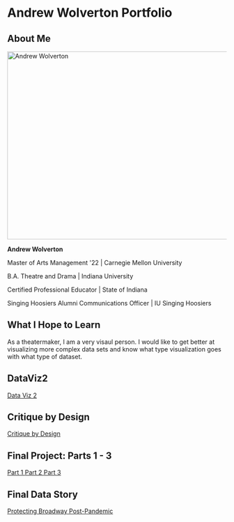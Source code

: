 # Andrew Wolverton Portfolio

## About Me
<img src="https://images.squarespace-cdn.com/content/v1/51d98be2e4b05a25fc200cbc/e4160e6a-9ff1-49ed-90e5-118d96b4a742/andrewheadshot.jpg" alt="Andrew Wolverton" width="576" height="432">

**Andrew Wolverton**



Master of Arts Management '22 | Carnegie Mellon University

B.A. Theatre and Drama | Indiana University

Certified Professional Educator | State of Indiana

Singing Hoosiers Alumni Communications Officer | IU Singing Hoosiers 

## What I Hope to Learn
As a theatermaker, I am a very visaul person. I would like to get better at visualizing more complex data sets and know what type visualization goes with what type of dataset.

<div class="flourish-embed flourish-chart" data-src="visualisation/8529820"><script src="https://public.flourish.studio/resources/embed.js"></script></div>

## DataViz2
<a href="https://anwolver.github.io/portfolio/dataviz2" title="DataViz2"> Data Viz 2 </a>

## Critique by Design
<a href="https://anwolver.github.io/portfolio/critiquebydesign" title="Critique by Design"> Critique by Design </a>

## Final Project: Parts 1 - 3
<a href="https://anwolver.github.io/portfolio/final_project_part_1" title="Part 1"> Part 1 </a>
<a href="https://anwolver.github.io/portfolio/final_project_part_2" title="Part 2"> Part 2 </a>
<a href="https://anwolver.github.io/portfolio/final_project_part_3" title="Part 3"> Part 3 </a>

## Final Data Story
<a href="https://carnegiemellon.shorthandstories.com/protecting-broadwaypost-pandemic/index.html" title="Protecting Broadway Post-Pandemic"> Protecting Broadway Post-Pandemic </a>

